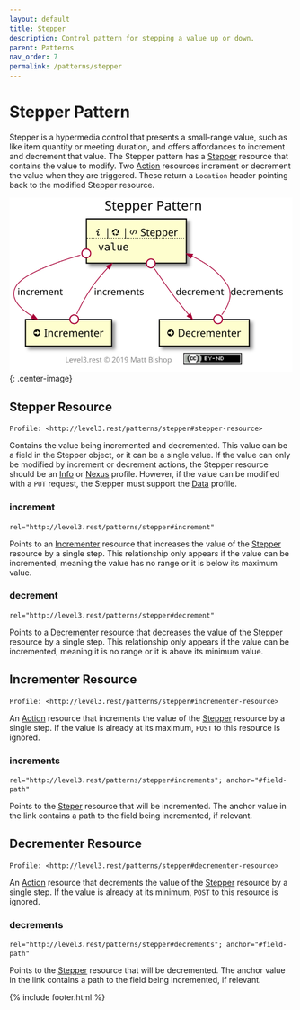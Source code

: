 ```yaml
---
layout: default
title: Stepper
description: Control pattern for stepping a value up or down.
parent: Patterns
nav_order: 7
permalink: /patterns/stepper
---
```

# Stepper Pattern

Stepper is a hypermedia control that presents a small-range value, such as like item quantity or meeting duration, and offers affordances to increment and decrement that value. The Stepper pattern has a [Stepper](#stepper-resource) resource that contains the value to modify. Two [Action](../profiles/action.md) resources increment or decrement the value when they are triggered. These return a `Location` header pointing back to the modified Stepper resource.

![](stepper/relations.svg){: .center-image}

## Stepper Resource

```
Profile: <http://level3.rest/patterns/stepper#stepper-resource>
```

Contains the value being incremented and decremented. This value can be a field in the Stepper object, or it can be a single value. If the value can only be modified by increment or decrement actions, the Stepper resource should be an [Info](../profiles/info.md) or [Nexus](../profiles/nexus.md) profile. However, if the value can be modified with a `PUT` request, the Stepper must support the [Data](../profiles/data.md) profile.

### increment

```
rel="http://level3.rest/patterns/stepper#increment"
```

Points to an [Incrementer](#incrementer-resource) resource that increases the value of the [Stepper](#stepper-resource) resource by a single step. This relationship only appears if the value can be incremented, meaning the value has no range or it is below its maximum value. 

### decrement

```
rel="http://level3.rest/patterns/stepper#decrement"
```

Points to a [Decrementer](#decrementer-resource) resource that decreases the value of the [Stepper](#stepper-resource) resource by a single step. This relationship only appears if the value can be incremented, meaning it is no range or it is above its minimum value.

## Incrementer Resource

```
Profile: <http://level3.rest/patterns/stepper#incrementer-resource>
```

An [Action](../profiles/action.md) resource that increments the value of the [Stepper](#stepper-resource) resource by a single step. If the value is already at its maximum, `POST` to this resource is ignored.

### increments

```
rel="http://level3.rest/patterns/stepper#increments"; anchor="#field-path"
```

Points to the [Steper](#stepper-resource) resource that will be incremented.  The anchor value in the link contains a path to the field being incremented, if relevant.

## Decrementer Resource

```
Profile: <http://level3.rest/patterns/stepper#decrementer-resource>
```

An [Action](../profiles/action.md) resource that decrements the value of the [Stepper](#stepper-resource) resource by a single step. If the value is already at its minimum, `POST` to this resource is ignored.

### decrements

```
rel="http://level3.rest/patterns/stepper#decrements"; anchor="#field-path"
```

Points to the [Stepper](#stepper-resource) resource that will be decremented. The anchor value in the link contains a path to the field being incremented, if relevant.

{% include footer.html %}
